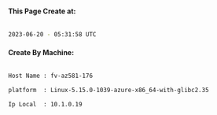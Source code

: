 
   
#### This Page Create at:

```bash

2023-06-20 - 05:31:58 UTC

```

#### Create By Machine:

```bash

Host Name : fv-az581-176

platform  : Linux-5.15.0-1039-azure-x86_64-with-glibc2.35

Ip Local  : 10.1.0.19

```

